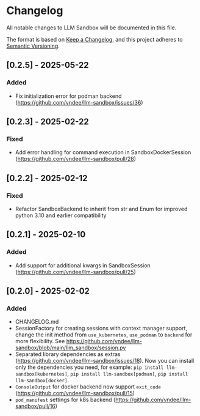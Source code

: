 # Changelog

All notable changes to LLM Sandbox will be documented in this file.

The format is based on [Keep a Changelog](https://keepachangelog.com/en/1.0.0/),
and this project adheres to [Semantic Versioning](https://semver.org/spec/v2.0.0.html).

## [0.2.5] - 2025-05-22
### Added
- Fix initialization error for podman backend (https://github.com/vndee/llm-sandbox/issues/36)

## [0.2.3] - 2025-02-22
### Fixed
- Add error handling for command execution in SandboxDockerSession (https://github.com/vndee/llm-sandbox/pull/28)

## [0.2.2] - 2025-02-12
### Fixed
- Refactor SandboxBackend to inherit from str and Enum for improved python 3.10 and earlier compatibility

## [0.2.1] - 2025-02-10
### Added
- Add support for additional kwargs in SandboxSession (https://github.com/vndee/llm-sandbox/pull/25)

## [0.2.0] - 2025-02-02

### Added
- CHANGELOG.md
- SessionFactory for creating sessions with context manager support, change the init method from `use_kubernetes`, `use_podman` to `backend` for more flexibility. See https://github.com/vndee/llm-sandbox/blob/main/llm_sandbox/session.py
- Separated library dependencies as extras (https://github.com/vndee/llm-sandbox/issues/18). Now you can install only the dependencies you need, for example: `pip install llm-sandbox[kubernetes]`, `pip install llm-sandbox[podman]`, `pip install llm-sandbox[docker]`.
- `ConsoleOutput` for docker backend now support `exit_code` (https://github.com/vndee/llm-sandbox/pull/15)
- `pod_manifest` settings for k8s backend (https://github.com/vndee/llm-sandbox/pull/16)
